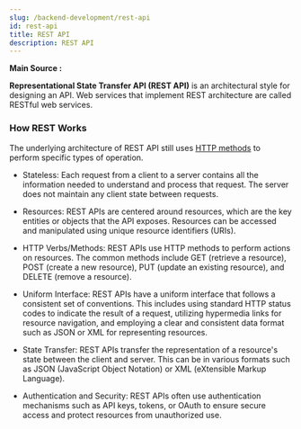 ```yaml
---
slug: /backend-development/rest-api
id: rest-api
title: REST API
description: REST API
---
```


**Main Source :**

**Representational State Transfer API (REST API)** is an architectural style for designing an API.
Web services that implement REST architecture are called RESTful web services.

### How REST Works

The underlying architecture of REST API still uses [HTTP methods](/computer-networking/http-https#http-request--method) to perform specific types of operation.

- Stateless: Each request from a client to a server contains all the information needed to understand and process that request. The server does not maintain any client state between requests.

- Resources: REST APIs are centered around resources, which are the key entities or objects that the API exposes. Resources can be accessed and manipulated using unique resource identifiers (URIs).

- HTTP Verbs/Methods: REST APIs use HTTP methods to perform actions on resources. The common methods include GET (retrieve a resource), POST (create a new resource), PUT (update an existing resource), and DELETE (remove a resource).

- Uniform Interface: REST APIs have a uniform interface that follows a consistent set of conventions. This includes using standard HTTP status codes to indicate the result of a request, utilizing hypermedia links for resource navigation, and employing a clear and consistent data format such as JSON or XML for representing resources.

- State Transfer: REST APIs transfer the representation of a resource's state between the client and server. This can be in various formats such as JSON (JavaScript Object Notation) or XML (eXtensible Markup Language).

- Authentication and Security: REST APIs often use authentication mechanisms such as API keys, tokens, or OAuth to ensure secure access and protect resources from unauthorized use.
